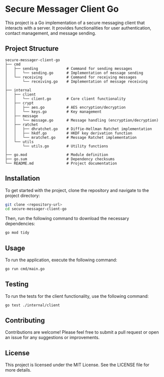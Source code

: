 # Secure Messager Client Go

This project is a Go implementation of a secure messaging client that interacts with a server. It provides functionalities for user authentication, contact management, and message sending.

## Project Structure

```plain
secure-messager-client-go
├── cmd 
│   ├── sending             # Command for sending messages
│   │   └── sending.go      # Implementation of message sending
│   └── receiving           # Command for receiving messages
│       └── receiving.go    # Implementation of message receiving
│
├── internal
│   ├── client
│   │   └── client.go       # Core client functionality 
│   ├── crypt
│   │   ├── aes.go          # AES encryption/decryption
│   │   └── keys.go         # Key management
│   ├── message
│   │   └── message.go      # Message handling (encryption/decryption)
│   ├── ratchet
│   │   ├── dhratchet.go    # Diffie-Hellman Ratchet implementation
│   │   ├── hkdf.go         # HKDF key derivation function
│   │   └── mratchet.go     # Message Ratchet implementation
│   └── utils
│       └── utils.go        # Utility functions
│
├── go.mod                  # Module definition
├── go.sum                  # Dependency checksums
└── README.md               # Project documentation
```

## Installation

To get started with the project, clone the repository and navigate to the project directory:

```bash
git clone <repository-url>
cd secure-messager-client-go
```

Then, run the following command to download the necessary dependencies:

```bash
go mod tidy
```

## Usage

To run the application, execute the following command:

```bash
go run cmd/main.go
```

## Testing

To run the tests for the client functionality, use the following command:

```bash
go test ./internal/client
```

## Contributing

Contributions are welcome! Please feel free to submit a pull request or open an issue for any suggestions or improvements.

## License

This project is licensed under the MIT License. See the LICENSE file for more details.
